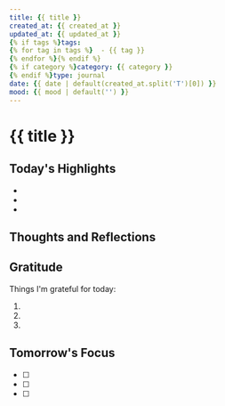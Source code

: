 ```yaml
---
title: {{ title }}
created_at: {{ created_at }}
updated_at: {{ updated_at }}
{% if tags %}tags:
{% for tag in tags %}  - {{ tag }}
{% endfor %}{% endif %}
{% if category %}category: {{ category }}
{% endif %}type: journal
date: {{ date | default(created_at.split('T')[0]) }}
mood: {{ mood | default('') }}
---
```


# {{ title }}

## Today's Highlights

- 
- 
- 

## Thoughts and Reflections

## Gratitude

Things I'm grateful for today:

1. 
2. 
3. 

## Tomorrow's Focus

- [ ] 
- [ ] 
- [ ] 